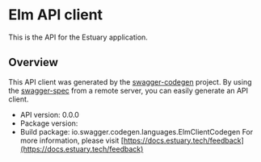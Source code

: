 # Elm API client

This is the API for the Estuary application.

## Overview
This API client was generated by the [swagger-codegen](https://github.com/swagger-api/swagger-codegen) project. By using the [swagger-spec](https://github.com/swagger-api/swagger-spec) from a remote server, you can easily generate an API client.

- API version: 0.0.0
- Package version: 
- Build package: io.swagger.codegen.languages.ElmClientCodegen
For more information, please visit [https://docs.estuary.tech/feedback](https://docs.estuary.tech/feedback)
